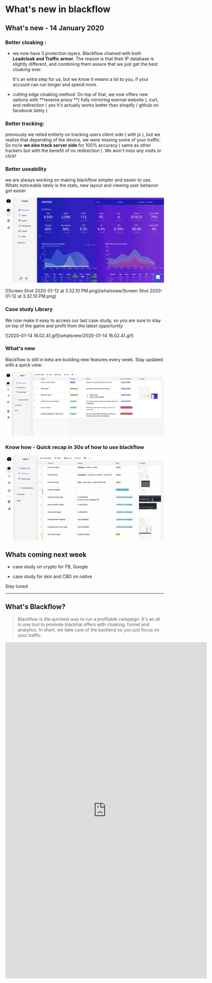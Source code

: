 # What's new in blackflow

## What's new - 14 January 2020

### Better cloaking :

- we now have 3 protection layers. Blackflow chained with both **Leadcloak and Traffic armor**. The reason is that their IP database is slightly different, and combining them assure that we just get the best cloaking ever.
  
  It's an extra step for us, but we know it means a lot to you, if your account can run longer and spend more.

- cutting edge cloaking method: On top of that, we now offers new options with **reverse proxy **( fully mirroring exernal website ), curl, and redirection ( yes it's actually works better than shopify / github on facebook lately )

### Better tracking:

previously we relied entierly on tracking users client side ( with js ), but we realize that depending of the device, we were missing some of your traffic. So no/w **we also track server side** for 100% accuracy ( same as other trackers but with the benefit of no redirection ). We won't miss any visits or click! 

### Better useability

we are always working on making blackflow simpler and easier to use. Whats noticeable lately is the stats, new layout and viewing user behavior got easier

![stats.gif](whatsnew/stats.gif)

![Screen Shot 2020-01-12 at 3.32.10 PM.png](whatsnew/Screen Shot 2020-01-12 at 3.32.10 PM.png)

### Case study Library

We now make it easy to access our last case study, so you are sure to stay on top of the game and profit from the latest opportunity

![2020-01-14 16.02.41.gif](whatsnew/2020-01-14 16.02.41.gif)

### What's new

Blackflow is still in beta are building new features every week. Stay updated with a quick view:

![whatsnew.png](whatsnew/whatsnew.png)

### Know how - Quick recap in 30s of how to use blackflow

![howto.gif](whatsnew/howto.gif)

## 

## Whats coming next week

- case study on crypto for FB, Google

- case study for skin and CBD on native

Stay tuned

____

## What's Blackflow?

> Blackflow is the quickest way to run a profitable campaign. It's an all in one tool to promote blackhat offers with cloaking, funnel and analytics. In short, we take care of the backend so you just focus on your traffic.

<iframe src="https://docs.google.com/forms/d/e/1FAIpQLSfLMo_1KjNKLT4ZfYUFqKi5ZdJWI-MDgwhYDbVDM8EVC2kERQ/viewform?embedded=true" width="640" height="1065" frameborder="0" marginheight="0" marginwidth="0">Loading…</iframe>
